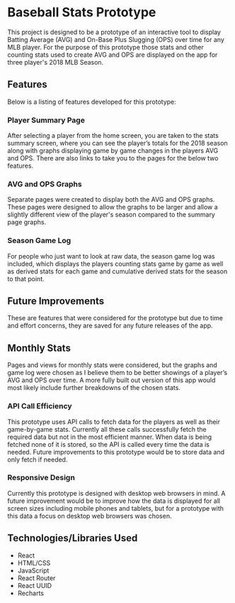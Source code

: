 # Baseball Stats Prototype

This project is designed to be a prototype of an interactive tool to display Batting Average (AVG) and On-Base Plus Slugging (OPS) over time for any MLB player. For the purpose of this prototype those stats and other counting stats used to create AVG and OPS are displayed on the app for three player's 2018 MLB Season.

## Features

Below is a listing of features developed for this prototype:

### Player Summary Page

After selecting a player from the home screen, you are taken to the stats summary screen, where you can see the player’s totals for the 2018 season along with graphs displaying game by game changes in the players AVG and OPS. There are also links to take you to the pages for the below two features.

### AVG and OPS Graphs

Separate pages were created to display both the AVG and OPS graphs. These pages were designed to allow the graphs to be larger and allow a slightly different view of the player's season compared to the summary page graphs.

### Season Game Log

For people who just want to look at raw data, the season game log was included, which displays the players counting stats game by game as well as derived stats for each game and cumulative derived stats for the season to that point.

## Future Improvements

These are features that were considered for the prototype but due to time and effort concerns, they are saved for any future releases of the app.

## Monthly Stats

Pages and views for monthly stats were considered, but the graphs and game log were chosen as I believe them to be better showings of a player’s AVG and OPS over time. A more fully built out version of this app would most likely include further breakdowns of the chosen stats. 
### API Call Efficiency 

This prototype uses API calls to fetch data for the players as well as their game-by-game stats. Currently all these calls successfully fetch the required data but not in the most efficient manner. When data is being fetched none of it is stored, so the API is called every time the data is needed. Future improvements to this prototype would be to store data and only fetch if needed. 

### Responsive Design

Currently this prototype is designed with desktop web browsers in mind. A future improvement would be to improve how the data is displayed for all screen sizes including mobile phones and tablets, but for a prototype with this data a focus on desktop web browsers was chosen.

## Technologies/Libraries Used

- React
- HTML/CSS
- JavaScript
- React Router 
- React UUID
- Recharts
